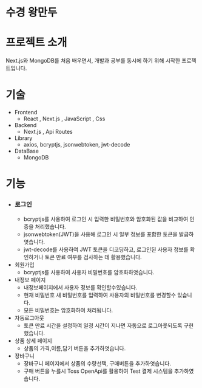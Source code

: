 # 수경 왕만두
# 프로젝트 소개
Next.js와 MongoDB를 처음 배우면서, 개발과 공부를 동시에 하기 위해 시작한 프로젝트입니다.
# 기술
+ Frontend
  + React , Next.js , JavaScript , Css
+ Backend
  + Next.js , Api Routes
+ Library
  + axios, bcryptjs, jsonwebtoken, jwt-decode
+ DataBase
  + MongoDB
# 기능
+ ### 로그인
  + bcryptjs를 사용하여 로그인 시 입력한 비밀번호와 암호화된 값을 비교하여 인증을 처리했습니다.
  + jsonwebtoken(JWT)을 사용해 로그인 시 일부 정보를 포함한 토큰을 발급하엿습니다.
  + jwt-decode를 사용하여 JWT 토큰을 디코딩하고, 로그인된 사용자 정보를 확인하거나 토큰 만료 여부를 검사하는 데 활용했습니다.
+ 회원가입
  +  bcryptjs를 사용하여 사용자 비밀번호를 암호화하엿습니다.
+ 내정보 페이지
  + 내정보페이지에서 사용자 정보를 확인할수있습니다.
  + 현재 비밀번호 새 비밀번호를 입력하여 사용자의 비밀번호를 변경할수 있습니다.
  + 모든 비밀번호는 암호화하여 처리됩니다.   
+ 자동로그아웃
  + 토큰 만료 시간을 설정하여 일정 시간이 지나면 자동으로 로그아웃되도록 구현했습니다.
+ 상품 상세 페이지
  + 상품의 가격,이름,담기 버튼을 추가하엿습니다.
+ 장바구니
  + 장바구니 페이지에서 상품의 수량선택, 구매버튼을 추가하엿습니다.
  + 구매 버튼을 누를시 Toss OpenApi를 활용하여 Test 결제 시스템을 추가하였습니다.  
